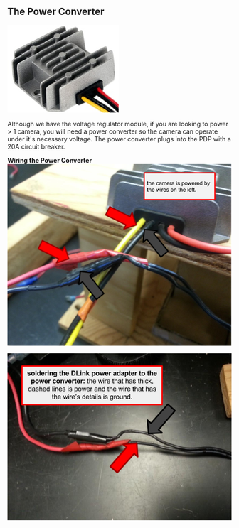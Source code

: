 ## The Power Converter
![](./powerconvert.png)

Although we have the voltage regulator module, if you are looking to power > 1 camera, you will need a power converter so the camera can operate under it's necessary voltage. The power converter plugs into the PDP with a 20A circuit breaker.

**Wiring the Power Converter**
![](./wiringcamera.png)

![](./dlink.png)
